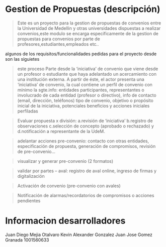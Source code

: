 # Gestion de Propuestas (descripción)

> Este es un proyecto para la gestion de propuestas de convenios entre la Universidad de Medellin y otras universidades dispuestas a realizar convenios,este modulo se encarga especificamente de la gestion de propuestas para convenios por parte de profesores,estudiantes,empleados etc..

algunos de los requisitos/funcionalidades pedidas para el proyecto desde son las siguietes

>este proceso Parte desde la ‘iniciativa’ de convenio que viene desde un profesor o estudiante que haya adelantado un acercamiento con una institución externa. A partir de éste, el actor presenta una ‘iniciativa’ de convenio, la cual contiene un perfil de convenio con mínimo la sgte.info: entidades participantes, representantes o involucrado de cada entidad (profesor o directivo), info de contacto (email, dirección, teléfonos) tipo de convenio, objetivo o propósito inicial de la iniciativa, potenciales beneficios y acciones iniciales perfiladas

>Evaluar propuesta x división:
    a.revisión de ‘iniciativa’
    b.registro de observaciones
    c.selección de concepto (aprobado o rechazado) y
    d.notificación a representante de la UdeM.

>adelantar acciones pre-convenio: contacto con otras entidades, especificación de propuesta, generación de compromisos, revisión de pre-convenio…

>visualizar y generar pre-convenio (2 formatos)

>validar por partes – aval: registro de aval online, ingreso de firmas y digitalización

>Activación de convenio (pre-convenio con avales)

>Notificación de alarmas/recordatorios de compromisos o acciones pendientes


# Informacion desarrolladores

Juan Diego Mejia Otalvaro
Kevin Alexander Gonzalez
Juan Jose Gomez Granada    1001560633